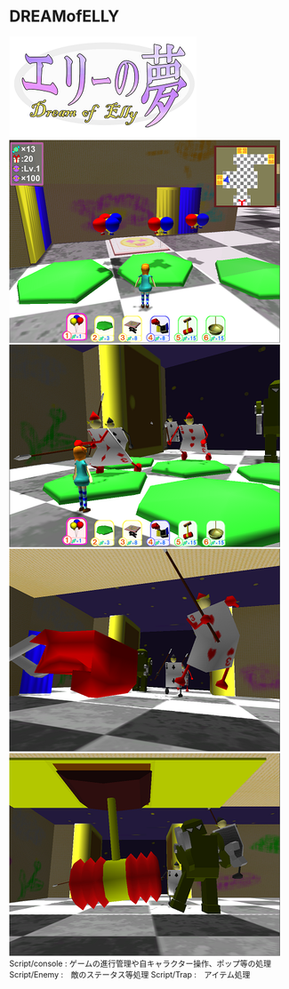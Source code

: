 # DREAMofELLY
![image](./img/Title_logo.png)<br>
![image](./img/item00.png)![image](./img/item2-2.png)<br>
![image](./img/item4-2.png)![image](./img/item5-2.png)<br>
Script/console : ゲームの進行管理や自キャラクター操作、ポップ等の処理
Script/Enemy :　敵のステータス等処理
Script/Trap :　アイテム処理
